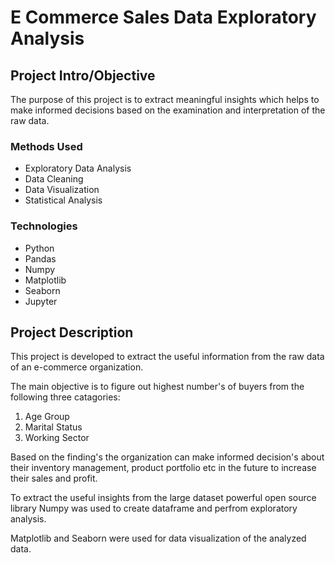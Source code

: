 # E Commerce Sales Data Exploratory Analysis

## Project Intro/Objective
The purpose of this project is to extract meaningful insights which helps to make informed decisions based on the examination and interpretation of the raw data.

### Methods Used
* Exploratory Data Analysis
* Data Cleaning
* Data Visualization
* Statistical Analysis

### Technologies
* Python
* Pandas
* Numpy
* Matplotlib
* Seaborn
* Jupyter

## Project Description

This project is developed to extract the useful information from the raw data of an e-commerce organization. 

The main objective is to figure out highest number's of buyers from the following three catagories:

1. Age Group
2. Marital Status
3. Working Sector 

Based on the finding's the organization can make informed decision's about their inventory management, product portfolio etc in the future to increase their sales and profit. 

To extract the useful insights from the large dataset powerful open source library Numpy was used to create dataframe and perfrom exploratory analysis.

Matplotlib and Seaborn were used for data visualization of the analyzed data.
